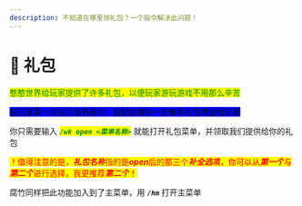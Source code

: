 ```yaml
---
description: 不知道在哪里领礼包？一个指令解决此问题！
---
```


# 🎁 礼包

<mark style="color:green;">憨憨世界给玩家提供了许多礼包，以便玩家游玩游戏不用那么辛苦</mark>

<mark style="background-color:blue;">在玩家第一次进入服务器时，我们会提供一份新手礼包赠送给玩家</mark>

你只需要输入 _<mark style="color:green;">**`/wk open <菜单名称>`**</mark>_ 就能打开礼包菜单，并领取我们提供给你的礼包

<mark style="color:red;">！值得注意的是，</mark>_<mark style="color:red;">**礼包名称**</mark>_<mark style="color:red;">指的是</mark>_<mark style="color:red;">**open**</mark>_<mark style="color:red;">后的那三个</mark>_<mark style="color:red;">**补全选项**</mark>_<mark style="color:red;">，你可以从</mark>_<mark style="color:red;">**第一个**</mark>_<mark style="color:red;">与</mark>_<mark style="color:red;">**第二个**</mark>_<mark style="color:red;">进行选择，我更推荐</mark>_<mark style="color:red;">**第二个**</mark>_<mark style="color:red;">！</mark>

腐竹同样把此功能加入到了主菜单，用 _**`/hm`**_ 打开主菜单
